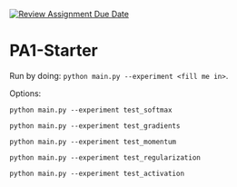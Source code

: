 [![Review Assignment Due Date](https://classroom.github.com/assets/deadline-readme-button-24ddc0f5d75046c5622901739e7c5dd533143b0c8e959d652212380cedb1ea36.svg)](https://classroom.github.com/a/tCO2PRy9)
# PA1-Starter
Run by doing: `python main.py --experiment <fill me in>`.

Options:

`python main.py --experiment test_softmax`

`python main.py --experiment test_gradients`

`python main.py --experiment test_momentum`

`python main.py --experiment test_regularization`

`python main.py --experiment test_activation`
